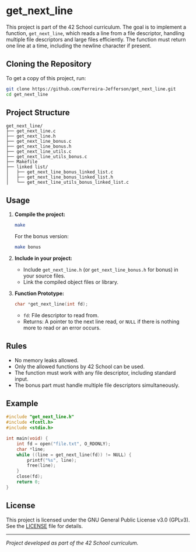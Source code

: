 # get_next_line

This project is part of the 42 School curriculum. The goal is to implement a function, `get_next_line`, which reads a line from a file descriptor, handling multiple file descriptors and large files efficiently. The function must return one line at a time, including the newline character if present.

## Cloning the Repository

To get a copy of this project, run:
```bash
git clone https://github.com/Ferreira-Jefferson/get_next_line.git
cd get_next_line
```

## Project Structure

```
get_next_line/
├── get_next_line.c
├── get_next_line.h
├── get_next_line_bonus.c
├── get_next_line_bonus.h
├── get_next_line_utils.c
├── get_next_line_utils_bonus.c
├── Makefile
├── linked list/
│   ├── get_next_line_bonus_linked_list.c
│   ├── get_next_line_bonus_linked_list.h
│   └── get_next_line_utils_bonus_linked_list.c
```

## Usage

1. **Compile the project:**
   ```bash
   make
   ```
   For the bonus version:
   ```bash
   make bonus
   ```

2. **Include in your project:**
   - Include `get_next_line.h` (or `get_next_line_bonus.h` for bonus) in your source files.
   - Link the compiled object files or library.

3. **Function Prototype:**
   ```c
   char *get_next_line(int fd);
   ```
   - `fd`: File descriptor to read from.
   - Returns: A pointer to the next line read, or `NULL` if there is nothing more to read or an error occurs.

## Rules

- No memory leaks allowed.
- Only the allowed functions by 42 School can be used.
- The function must work with any file descriptor, including standard input.
- The bonus part must handle multiple file descriptors simultaneously.

## Example

```c
#include "get_next_line.h"
#include <fcntl.h>
#include <stdio.h>

int main(void) {
    int fd = open("file.txt", O_RDONLY);
    char *line;
    while ((line = get_next_line(fd)) != NULL) {
        printf("%s", line);
        free(line);
    }
    close(fd);
    return 0;
}
```

## License

This project is licensed under the GNU General Public License v3.0 (GPLv3). See the [LICENSE](LICENSE) file for details.

---

*Project developed as part of the 42 School curriculum.*
